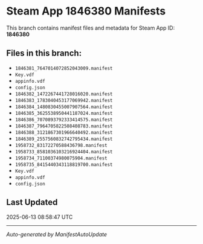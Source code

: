 # Steam App 1846380 Manifests

This branch contains manifest files and metadata for Steam App ID: **1846380**

## Files in this branch:
- `1846381_7647014072852043009.manifest`
- `Key.vdf`
- `appinfo.vdf`
- `config.json`
- `1846382_1472267441728016020.manifest`
- `1846383_1783040453177069942.manifest`
- `1846384_1480830455007907564.manifest`
- `1846385_3625538950441187024.manifest`
- `1846386_7070893792333414575.manifest`
- `1846387_7964705822508408783.manifest`
- `1846388_3121867301966640492.manifest`
- `1846389_2557560832742795434.manifest`
- `1958732_83172270588436798.manifest`
- `1958733_8581036103216924404.manifest`
- `1958734_71100374980075904.manifest`
- `1958735_8415440343118819700.manifest`
- `Key.vdf`
- `appinfo.vdf`
- `config.json`

## Last Updated
2025-06-13 08:58:47 UTC

---
*Auto-generated by ManifestAutoUpdate*
